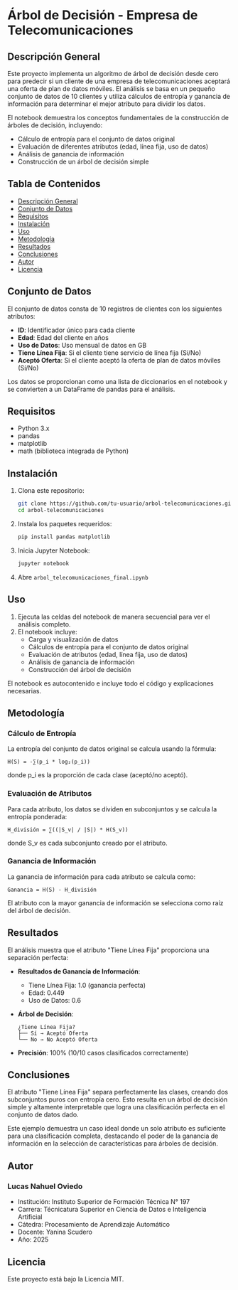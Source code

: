 # Árbol de Decisión - Empresa de Telecomunicaciones

## Descripción General

Este proyecto implementa un algoritmo de árbol de decisión desde cero para predecir si un cliente de una empresa de telecomunicaciones aceptará una oferta de plan de datos móviles. El análisis se basa en un pequeño conjunto de datos de 10 clientes y utiliza cálculos de entropía y ganancia de información para determinar el mejor atributo para dividir los datos.

El notebook demuestra los conceptos fundamentales de la construcción de árboles de decisión, incluyendo:
- Cálculo de entropía para el conjunto de datos original
- Evaluación de diferentes atributos (edad, línea fija, uso de datos)
- Análisis de ganancia de información
- Construcción de un árbol de decisión simple

## Tabla de Contenidos

- [Descripción General](#descripción-general)
- [Conjunto de Datos](#conjunto-de-datos)
- [Requisitos](#requisitos)
- [Instalación](#instalación)
- [Uso](#uso)
- [Metodología](#metodología)
- [Resultados](#resultados)
- [Conclusiones](#conclusiones)
- [Autor](#autor)
- [Licencia](#licencia)

## Conjunto de Datos

El conjunto de datos consta de 10 registros de clientes con los siguientes atributos:

- **ID**: Identificador único para cada cliente
- **Edad**: Edad del cliente en años
- **Uso de Datos**: Uso mensual de datos en GB
- **Tiene Línea Fija**: Si el cliente tiene servicio de línea fija (Sí/No)
- **Aceptó Oferta**: Si el cliente aceptó la oferta de plan de datos móviles (Sí/No)

Los datos se proporcionan como una lista de diccionarios en el notebook y se convierten a un DataFrame de pandas para el análisis.

## Requisitos

- Python 3.x
- pandas
- matplotlib
- math (biblioteca integrada de Python)

## Instalación

1. Clona este repositorio:
   ```bash
   git clone https://github.com/tu-usuario/arbol-telecomunicaciones.git
   cd arbol-telecomunicaciones
   ```

2. Instala los paquetes requeridos:
   ```bash
   pip install pandas matplotlib
   ```

3. Inicia Jupyter Notebook:
   ```bash
   jupyter notebook
   ```

4. Abre `arbol_telecomunicaciones_final.ipynb`

## Uso

1. Ejecuta las celdas del notebook de manera secuencial para ver el análisis completo.
2. El notebook incluye:
   - Carga y visualización de datos
   - Cálculos de entropía para el conjunto de datos original
   - Evaluación de atributos (edad, línea fija, uso de datos)
   - Análisis de ganancia de información
   - Construcción del árbol de decisión

El notebook es autocontenido e incluye todo el código y explicaciones necesarias.

## Metodología

### Cálculo de Entropía
La entropía del conjunto de datos original se calcula usando la fórmula:
```
H(S) = -∑(p_i * log₂(p_i))
```
donde p_i es la proporción de cada clase (aceptó/no aceptó).

### Evaluación de Atributos
Para cada atributo, los datos se dividen en subconjuntos y se calcula la entropía ponderada:
```
H_división = ∑((|S_v| / |S|) * H(S_v))
```
donde S_v es cada subconjunto creado por el atributo.

### Ganancia de Información
La ganancia de información para cada atributo se calcula como:
```
Ganancia = H(S) - H_división
```

El atributo con la mayor ganancia de información se selecciona como raíz del árbol de decisión.

## Resultados

El análisis muestra que el atributo "Tiene Línea Fija" proporciona una separación perfecta:

- **Resultados de Ganancia de Información**:
  - Tiene Línea Fija: 1.0 (ganancia perfecta)
  - Edad: 0.449
  - Uso de Datos: 0.6

- **Árbol de Decisión**:
  ```
  ¿Tiene Línea Fija?
  ├── Sí → Aceptó Oferta
  └── No → No Aceptó Oferta
  ```

- **Precisión**: 100% (10/10 casos clasificados correctamente)

## Conclusiones

El atributo "Tiene Línea Fija" separa perfectamente las clases, creando dos subconjuntos puros con entropía cero. Esto resulta en un árbol de decisión simple y altamente interpretable que logra una clasificación perfecta en el conjunto de datos dado.

Este ejemplo demuestra un caso ideal donde un solo atributo es suficiente para una clasificación completa, destacando el poder de la ganancia de información en la selección de características para árboles de decisión.

## Autor

### Lucas Nahuel Oviedo

- Institución: Instituto Superior de Formación Técnica N° 197
- Carrera: Técnicatura Superior en Ciencia de Datos e Inteligencia Artificial
- Cátedra: Procesamiento de Aprendizaje Automático
- Docente: Yanina Scudero
- Año: 2025

## Licencia
Este proyecto está bajo la Licencia MIT.